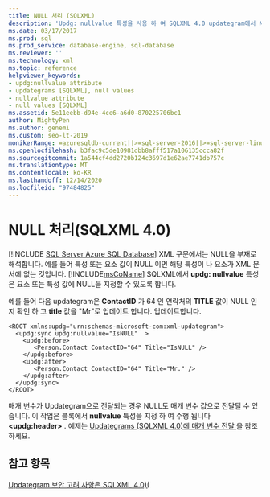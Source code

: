 ```yaml
---
title: NULL 처리 (SQLXML)
description: 'Updg: nullvalue 특성을 사용 하 여 SQLXML 4.0 updategram에서 NULL 특성 또는 요소를 지정 하는 방법에 대해 알아봅니다.'
ms.date: 03/17/2017
ms.prod: sql
ms.prod_service: database-engine, sql-database
ms.reviewer: ''
ms.technology: xml
ms.topic: reference
helpviewer_keywords:
- updg:nullvalue attribute
- updategrams [SQLXML], null values
- nullvalue attribute
- null values [SQLXML]
ms.assetid: 5e11eebb-d94e-4ce6-a6d0-870225706bc1
author: MightyPen
ms.author: genemi
ms.custom: seo-lt-2019
monikerRange: =azuresqldb-current||>=sql-server-2016||>=sql-server-linux-2017||=azuresqldb-mi-current
ms.openlocfilehash: b3fac9c5de10981dbb8afff517a106135ccca82f
ms.sourcegitcommit: 1a544cf4dd2720b124c3697d1e62ae7741db757c
ms.translationtype: MT
ms.contentlocale: ko-KR
ms.lasthandoff: 12/14/2020
ms.locfileid: "97484825"
---
```

# <a name="null-handling-sqlxml-40"></a>NULL 처리(SQLXML 4.0)
[!INCLUDE [SQL Server Azure SQL Database](../../../includes/applies-to-version/sql-asdb.md)]
  XML 구문에서는 NULL을 부재로 해석합니다. 예를 들어 특성 또는 요소 값이 NULL 이면 해당 특성이 나 요소가 XML 문서에 없는 것입니다. [!INCLUDE[msCoName](../../../includes/msconame-md.md)] SQLXML에서 **updg: nullvalue** 특성은 요소 또는 특성 값에 NULL을 지정할 수 있도록 합니다.  
  
 예를 들어 다음 updategram은 **ContactID** 가 64 인 연락처의 **TITLE** 값이 NULL 인지 확인 하 고 **title** 값을 "Mr"로 업데이트 합니다. 업데이트합니다.  
  
```  
<ROOT xmlns:updg="urn:schemas-microsoft-com:xml-updategram">  
  <updg:sync updg:nullvalue="IsNULL"  >  
    <updg:before>  
       <Person.Contact ContactID="64" Title="IsNULL" />  
    </updg:before>  
    <updg:after>  
       <Person.Contact ContactID="64" Title="Mr." />  
    </updg:after>  
  </updg:sync>  
</ROOT>  
```  
  
 매개 변수가 Updategram으로 전달되는 경우 NULL도 매개 변수 값으로 전달될 수 있습니다. 이 작업은 블록에서 **nullvalue** 특성을 지정 하 여 수행 됩니다 **\<updg:header>** . 예제는 [Updategrams &#40;SQLXML 4.0&#41;에 매개 변수 전달 ](../../../relational-databases/sqlxml-annotated-xsd-schemas-xpath-queries/updategrams/passing-parameters-to-updategrams-sqlxml-4-0.md)을 참조 하세요.  
  
## <a name="see-also"></a>참고 항목  
 [Updategram 보안 고려 사항은 SQLXML 4.0&#41;&#40;](../../../relational-databases/sqlxml-annotated-xsd-schemas-xpath-queries/security/updategram-security-considerations-sqlxml-4-0.md)  
  
  

